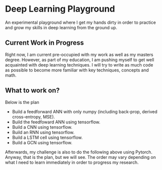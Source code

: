 # Deep Learning Playground
An experimental playground where I get my hands dirty in order to practice and grow my skills in deep learning from the ground up.


## Current Work in Progress

Right now, I am current pre-occupied with my work as well as my masters degree. However, as part of my education, I am pushing myself to get well acquainted with deep learning techniques. I will try to write as much code as possible to become more familiar with key techniques, concepts and math.

## What to work on?

Below is the plan 

- Build a feedforward ANN with only numpy (including back-prop, derived cross-entropy, MSE). 
- Build the feedfoward ANN using tensorflow. 
- Build a CNN using tensorflow. 
- Build an RNN using tensorflow. 
- Build a LSTM cell using tensorflow. 
- Build a GCN using tensorflow. 

Afterwards, my challenge is also to do the following above using Pytorch. Anyway, that is the plan, but we will see. The order may vary depending on what I need to learn immediately in order to progress my research.
